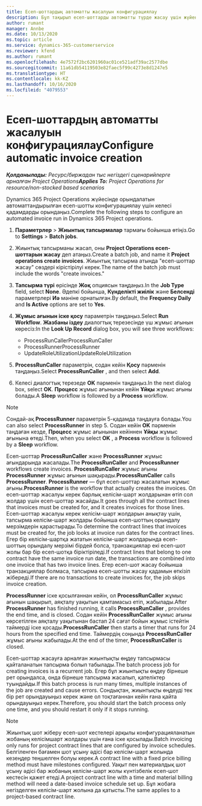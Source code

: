 ```yaml
---
title: Есеп-шоттардың автоматты жасалуын конфигурациялау
description: Бұл тақырып есеп-шоттарды автоматты түрде жасау үшін жүйені конфигурациялау жолдары туралы ақпарат береді.
author: rumant
manager: Annbe
ms.date: 10/13/2020
ms.topic: article
ms.service: dynamics-365-customerservice
ms.reviewer: kfend
ms.author: rumant
ms.openlocfilehash: 4e7572f2bc6201960ac01ce521adf39ac2577dbe
ms.sourcegitcommit: 11a61db54119503e82faec5f99c4273e8d1247e5
ms.translationtype: HT
ms.contentlocale: kk-KZ
ms.lasthandoff: 10/16/2020
ms.locfileid: "4079553"
---
```

# <a name="configure-automatic-invoice-creation"></a><span data-ttu-id="40eeb-103">Есеп-шоттардың автоматты жасалуын конфигурациялау</span><span class="sxs-lookup"><span data-stu-id="40eeb-103">Configure automatic invoice creation</span></span>

<span data-ttu-id="40eeb-104">_**Қолданылады:** Ресурс/биржадан тыс негіздегі сценарийлерге арналған Project Operations_</span><span class="sxs-lookup"><span data-stu-id="40eeb-104">_**Applies To:** Project Operations for resource/non-stocked based scenarios_</span></span>


<span data-ttu-id="40eeb-105">Dynamics 365 Project Operations жүйесінде орындалатын автоматтандырылған есеп-шотты конфигурациялау үшін келесі қадамдарды орындаңыз.</span><span class="sxs-lookup"><span data-stu-id="40eeb-105">Complete the following steps to configure an automated invoice run in Dynamics 365 Project operations.</span></span>

1. <span data-ttu-id="40eeb-106">**Параметрлер** > **Жиынтық тапсырмалар** тармағы бойынша өтіңіз.</span><span class="sxs-lookup"><span data-stu-id="40eeb-106">Go to **Settings** > **Batch jobs**.</span></span>
2. <span data-ttu-id="40eeb-107">Жиынтық тапсырманы жасап, оны **Project Оperations есеп-шоттарын жасау** деп атаңыз.</span><span class="sxs-lookup"><span data-stu-id="40eeb-107">Create a batch job, and name it **Project operations create invoices**.</span></span> <span data-ttu-id="40eeb-108">Жиынтық тапсырма атында "есеп-шоттар жасау" сөздері кірістірілуі керек.</span><span class="sxs-lookup"><span data-stu-id="40eeb-108">The name of the batch job must include the words "create invoices."</span></span>
3. <span data-ttu-id="40eeb-109">**Тапсырма түрі** өрісінде **Жоқ** опциясын таңдаңыз.</span><span class="sxs-lookup"><span data-stu-id="40eeb-109">In the **Job Type** field, select **None**.</span></span> <span data-ttu-id="40eeb-110">Әдепкі бойынша, **Күнделікті жиілік** және **Белсенді** параметрлері **Иә** мәніне орнатылған.</span><span class="sxs-lookup"><span data-stu-id="40eeb-110">By default, the **Frequency Daily** and **Is Active** options are set to **Yes**.</span></span>
4. <span data-ttu-id="40eeb-111">**Жұмыс ағынын іске қосу** параметрін таңдаңыз.</span><span class="sxs-lookup"><span data-stu-id="40eeb-111">Select **Run Workflow**.</span></span> <span data-ttu-id="40eeb-112">**Жазбаны іздеу** диалогтық терезесінде үш жұмыс ағынын көресіз:</span><span class="sxs-lookup"><span data-stu-id="40eeb-112">In the **Look Up Record** dialog box, you will see three workflows:</span></span>

    - <span data-ttu-id="40eeb-113">ProcessRunCaller</span><span class="sxs-lookup"><span data-stu-id="40eeb-113">ProcessRunCaller</span></span>
    - <span data-ttu-id="40eeb-114">ProcessRunner</span><span class="sxs-lookup"><span data-stu-id="40eeb-114">ProcessRunner</span></span>
    - <span data-ttu-id="40eeb-115">UpdateRoleUtilization</span><span class="sxs-lookup"><span data-stu-id="40eeb-115">UpdateRoleUtilization</span></span>

5. <span data-ttu-id="40eeb-116">**ProcessRunCaller** параметрін, содан кейін **Қосу** пәрменін таңдаңыз.</span><span class="sxs-lookup"><span data-stu-id="40eeb-116">Select **ProcessRunCaller** , and then select **Add**.</span></span>
6. <span data-ttu-id="40eeb-117">Келесі диалогтық терезеде **OK** пәрменін таңдаңыз.</span><span class="sxs-lookup"><span data-stu-id="40eeb-117">In the next dialog box, select **OK**.</span></span> <span data-ttu-id="40eeb-118">**Процесс** жұмыс ағынынан кейін **Ұйқы** жұмыс ағыны болады.</span><span class="sxs-lookup"><span data-stu-id="40eeb-118">A **Sleep** workflow is followed by a **Process** workflow.</span></span>

  > [!NOTE]
  > <span data-ttu-id="40eeb-119">Сондай-ақ **ProcessRunner** параметрін 5-қадамда таңдауға болады.</span><span class="sxs-lookup"><span data-stu-id="40eeb-119">You can also select **ProcessRunner** in step 5.</span></span> <span data-ttu-id="40eeb-120">Содан кейін **OK** пәрменін таңдаған кезде, **Процесс** жұмыс ағынынан кейіннен **Ұйқы** жұмыс ағынына өтеді.</span><span class="sxs-lookup"><span data-stu-id="40eeb-120">Then, when you select **OK** , a **Process** workflow is followed by a **Sleep** workflow.</span></span>

<span data-ttu-id="40eeb-121">Есеп-шоттар **ProcessRunCaller** және **ProcessRunner** жұмыс ағындарында жасалады.</span><span class="sxs-lookup"><span data-stu-id="40eeb-121">The **ProcessRunCaller** and **ProcessRunner** workflows create invoices.</span></span> <span data-ttu-id="40eeb-122">**ProcessRunCaller** жұмыс ағыны **ProcessRunner** жұмыс ағынын шақырады.</span><span class="sxs-lookup"><span data-stu-id="40eeb-122">**ProcessRunCaller** calls **ProcessRunner**.</span></span> <span data-ttu-id="40eeb-123">**ProcessRunner** — бұл есеп-шоттар жасалатын жұмыс ағыны.</span><span class="sxs-lookup"><span data-stu-id="40eeb-123">**ProcessRunner** is the workflow that actually creates the invoices.</span></span> <span data-ttu-id="40eeb-124">Ол есеп-шоттар жасалуы керек барлық келісім-шарт жолдарынан өтіп сол жолдар үшін есеп-шоттар жасайды.</span><span class="sxs-lookup"><span data-stu-id="40eeb-124">It goes through all the contract lines that invoices must be created for, and it creates invoices for those lines.</span></span> <span data-ttu-id="40eeb-125">Есеп-шоттар жасалуы керек келісім-шарт жолдарын анықтау үшін, тапсырма келісім-шарт жолдары бойынша есеп-шоттың орындалу мерзімдерін қарастырады.</span><span class="sxs-lookup"><span data-stu-id="40eeb-125">To determine the contract lines that invoices must be created for, the job looks at invoice run dates for the contract lines.</span></span> <span data-ttu-id="40eeb-126">Егер бір келісім-шартқа жататын келісім-шарт жолдарында есеп-шоттың орындалу мерзімі бірдей болса, транзакциялар екі есеп-шот жолы бар бір есеп-шотқа біріктіріледі.</span><span class="sxs-lookup"><span data-stu-id="40eeb-126">If contract lines that belong to one contract have the same invoice run date, the transactions are combined into one invoice that has two invoice lines.</span></span> <span data-ttu-id="40eeb-127">Егер есеп-шот жасау бойынша транзакциялар болмаса, тапсырма есеп-шотты жасау қадамын өткізіп жібереді.</span><span class="sxs-lookup"><span data-stu-id="40eeb-127">If there are no transactions to create invoices for, the job skips invoice creation.</span></span>

<span data-ttu-id="40eeb-128">**ProcessRunner** іске қосылғаннан кейін, ол **ProcessRunCaller** жұмыс ағынын шақырып, аяқталу уақытын қамтамасыз етіп, жабылады.</span><span class="sxs-lookup"><span data-stu-id="40eeb-128">After **ProcessRunner** has finished running, it calls **ProcessRunCaller** , provides the end time, and is closed.</span></span> <span data-ttu-id="40eeb-129">Содан кейін **ProcessRunCaller** жұмыс ағыны көрсетілген аяқталу уақытынан бастап 24 сағат бойын жұмыс істейтін таймерді іске қосады.</span><span class="sxs-lookup"><span data-stu-id="40eeb-129">**ProcessRunCaller** then starts a timer that runs for 24 hours from the specified end time.</span></span> <span data-ttu-id="40eeb-130">Таймердің соңында **ProcessRunCaller** жұмыс ағыны жабылады.</span><span class="sxs-lookup"><span data-stu-id="40eeb-130">At the end of the timer, **ProcessRunCaller** is closed.</span></span>

<span data-ttu-id="40eeb-131">Есеп-шоттар жасауға арналған жиынтықты өңдеу тапсырмасы қайталанатын тапсырма болып табылады.</span><span class="sxs-lookup"><span data-stu-id="40eeb-131">The batch process job for creating invoices is a recurrent job.</span></span> <span data-ttu-id="40eeb-132">Егер бұл жиынтықты өңдеу бірнеше рет орындалса, онда бірнеше тапсырма жасалып, қателіктер туындайды.</span><span class="sxs-lookup"><span data-stu-id="40eeb-132">If this batch process is run many times, multiple instances of the job are created and cause errors.</span></span> <span data-ttu-id="40eeb-133">Сондықтан, жиынтықты өңдеуді тек бір рет орындауыңыз керек және ол тоқтағаннан кейін ғана қайта орындауыңыз керек.</span><span class="sxs-lookup"><span data-stu-id="40eeb-133">Therefore, you should start the batch process only one time, and you should restart it only if it stops running.</span></span>

> [!NOTE]
> <span data-ttu-id="40eeb-134">Жиынтық шот жіберу есеп-шот кестелері арқылы конфигурацияланатын жобаның келісімшарт жолдары үшін ғана іске қосылады.</span><span class="sxs-lookup"><span data-stu-id="40eeb-134">Batch invoicing only runs for project contract lines that are configured by invoice schedules.</span></span> <span data-ttu-id="40eeb-135">Белгіленген бағамен шот ұсыну әдісі бар келісім-шарт жолында кезеңдер теңшелген болуы керек.</span><span class="sxs-lookup"><span data-stu-id="40eeb-135">A contract line with a fixed price billing method must have milestones configured.</span></span> <span data-ttu-id="40eeb-136">Уақыт пен материалдық шот ұсыну әдісі бар жобаның келісім-шарт жолы күнтізбелік есеп-шот кестесін қажет етеді.</span><span class="sxs-lookup"><span data-stu-id="40eeb-136">A project contract line with a time and material billing method will need a date-based invoice schedule set up.</span></span> <span data-ttu-id="40eeb-137">Бұл жобаға негізделген келісім-шарт жолына да қатысты.</span><span class="sxs-lookup"><span data-stu-id="40eeb-137">The same applies to a project-based contract line.</span></span>     

